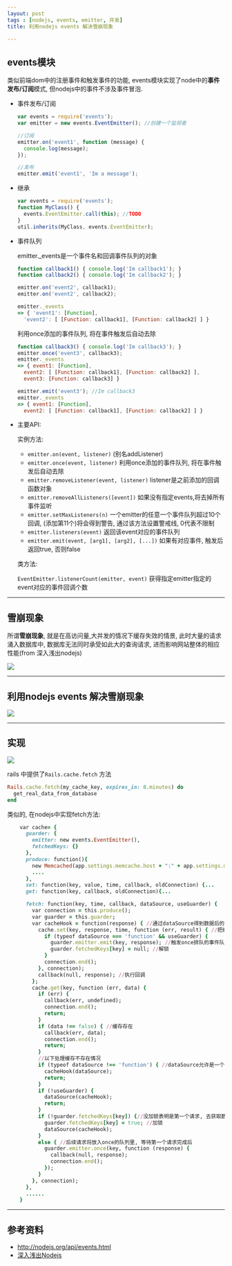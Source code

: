 ```yaml
---
layout: post
tags : [nodejs, events, emitter, 并发]
title: 利用nodejs events 解决雪崩现象

---
```


## events模块

类似前端dom中的注册事件和触发事件的功能, events模块实现了node中的**事件发布/订阅**模式, 但nodejs中的事件不涉及事件冒泡.

* 事件发布/订阅

  ```javascript
  var events = require('events');
  var emitter = new events.EventEmitter(); //创建一个监视者

  //订阅
  emitter.on('event1', function (message) {
    console.log(message);
  });

  //发布
  emitter.emit('event1', 'Im a message');
  ```

* 继承

  ```javascript
  var events = require('events');
  function MyClass() {
    events.EventEmitter.call(this); //TODO
  }
  util.inherits(MyClass, events.EventEmitter);
  ```

* 事件队列

  emitter._events是一个事件名和回调事件队列的对象

  ```javascript
  function callback1() { console.log('Im callback1'); }
  function callback2() { console.log('Im callback2'); }

  emitter.on('event2', callback1);
  emitter.on('event2', callback2);

  emitter._events
  => { 'event1': [Function],
    'event2': [ [Function: callback1], [Function: callback2] ] }
  ```

  利用once添加的事件队列, 将在事件触发后自动去除

  ```javascript
  function callback3() { console.log('Im callback3'); }
  emitter.once('event3', callback3);
  emitter._events
  => { event1: [Function],
    event2: [ [Function: callback1], [Function: callback2] ],
    event3: [Function: callback3] }

  emitter.emit('event3'); //Im callback3
  emitter._events
  => { event1: [Function],
    event2: [ [Function: callback1], [Function: callback2] ] }
  ```


* 主要API:

  实例方法:

  * `emitter.on(event, listener)` (别名addListener)
  * `emitter.once(event, listener)` 利用once添加的事件队列, 将在事件触发后自动去除
  * `emitter.removeListener(event, listener)` listener是之前添加的回调函数对象
  * `emitter.removeAllListeners([event])` 如果没有指定events,将去掉所有事件监听
  * `emitter.setMaxListeners(n)` 一个emitter的任意一个事件队列超过10个回调, (添加第11个)将会得到警告, 通过该方法设置警戒线, 0代表不限制
  * `emitter.listeners(event)` 返回该event对应的事件队列
  * `emitter.emit(event, [arg1], [arg2], [...])` 如果有对应事件, 触发后返回true, 否则false

  类方法:

  `EventEmitter.listenerCount(emitter, event)` 获得指定emitter指定的event对应的事件回调个数

---

## 雪崩现象

所谓**雪崩现象**, 就是在高访问量,大并发的情况下缓存失效的情景, 此时大量的请求涌入数据库中, 数据库无法同时承受如此大的查询请求, 进而影响网站整体的相应性能(from 深入浅出nodejs)

<img src="/assets/images/nodejs_events/xuebeng.png" />

---

## 利用nodejs events 解决雪崩现象

<img src="/assets/images/nodejs_events/node_xuebeng.png" />

---

## 实现

<img src="/assets/images/nodejs_events/ftech_flow.png" />

rails 中提供了`Rails.cache.fetch` 方法

```ruby
Rails.cache.fetch(my_cache_key, expires_in: 8.minutes) do
  get_real_data_from_database
end
```

类似的, 在nodejs中实现fetch方法:

```ruby
    var cache= {
      guarder: {
        emitter: new events.EventEmitter(),
        fetchedKeys: {}
      },
      produce: function(){
        new Memcached(app.settings.memcache.host + ":" + app.settings.memcache.port);
        ....
      },
      set: function(key, value, time, callback, oldConnection) {...
      get: function(key, callback, oldConnection){...

      fetch: function(key, time, callback, dataSource, useGuarder) {
        var connection = this.produce();
        var guarder = this.guarder;
        var cacheHook = function(response) { //通过dataSource得到数据后的钩子
          cache.set(key, response, time, function (err, result) { //把结果存入缓存 TODO 设置时的错误处理
            if (typeof dataSource === 'function' && useGuarder) {
              guarder.emitter.emit(key, response); //触发once排队的事件队列
              guarder.fetchedKeys[key] = null; //解锁
            }
            connection.end();
          }, connection);
          callback(null, response); //执行回调
        };
        cache.get(key, function (err, data) {
          if (err) {
            callback(err, undefined);
            connection.end();
            return;
          }
          if (data !== false) { //缓存存在
            callback(err, data);
            connection.end();
            return;
          }
          //以下处理缓存不存在情况
          if (typeof dataSource !== 'function') { //dataSource允许是一个对象或者字符数字等
            cacheHook(dataSource);
            return;
          }
          if (!useGuarder) {
            dataSource(cacheHook);
            return;
          }
          if (!guarder.fetchedKeys[key]) {//没加锁表明是第一个请求, 去获取数据
            guarder.fetchedKeys[key] = true; //加锁
            dataSource(cacheHook);
          }
          else { //后续请求将放入once的队列里, 等待第一个请求完成后
            guarder.emitter.once(key, function (response) {
              callback(null, response);
              connection.end();
            });
          }
        }, connection);
      },
      ......
    }
```
---

## 参考资料

* <http://nodejs.org/api/events.html>
* [深入浅出Nodejs](https://book.douban.com/subject/25768396/)
